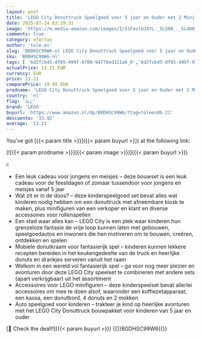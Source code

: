 ```yaml
---
layout: post
title: 'LEGO City Donuttruck Speelgoed voor 5 jaar en Ouder met 2 Minifiguren  Constructiespeelgoed voor Kinderen  Foodtruck met Accessoires voor Rollenspellen  Cadeau voor Jongens en Meisjes 60452'
date: 2025-07-24 03:29:31
image: 'https://m.media-amazon.com/images/I/51FavlUJXYL._SL500_._SL400_.jpg'
comments: true
category: ofertas
author: 'tole.es'
slug: 'B0DHSC99W6-nl LEGO City Donuttruck Speelgoed voor 5 jaar en Ouder met 2...'
sku: 'B0DHSC99W6-nl'
tags: [ '6d2fcb45-df05-499f-9780-9477bed321a6_0','6d2fcb45-df05-499f-9780-9477bed321a6_501','Arborist Merchandising Root','Bouw- & constructiespeelgoed','Creatieve spellen','Educatief speelgoed','Self Service','Special Features Stores','Speelgoed & spellen','Speelgoedbouwsets','lego','🇳🇱', ]
actualPrice: 13.21 EUR
currency: EUR
price: 13.21
comparePrice: 19.99 EUR
prodname: 'LEGO City Donuttruck Speelgoed voor 5 jaar en Ouder met 2 Minifiguren  Constructiespeelgoed voor Kinderen  Foodtruck met Accessoires voor Rollenspellen  Cadeau voor Jongens en Meisjes 60452'
country: 'nl'
flag: '🇳🇱'
brand: 'LEGO'
buyurl: 'https://www.amazon.nl/dp/B0DHSC99W6/?tag=tolees0b-21'
descuento: '33.92'
average: '13.21'
---
```


You've got [{{< param title >}}]({{< param buyurl >}}) at the following link:

[![{{< param prodname >}}]({{< param image >}})]({{< param buyurl >}})

ℹ️:

- Een leuk cadeau voor jongens en meisjes – deze bouwset is een leuk cadeau voor de feestdagen of zomaar tussendoor voor jongens en meisjes vanaf 5 jaar
- Wat zit er in de doos? – deze kinderspeelgoed set bevat alles wat kinderen nodig hebben om een donuttruck met afneembare kiosk te maken, plus minifiguren van een verkoper en klant en diverse accessoires voor rollenspellen
- Een stad waar alles kan – LEGO City is een plek waar kinderen hun grenzeloze fantasie de vrije loop kunnen laten met gebouwen, speelgoedautos en inwoners die hen motiveren om te bouwen, creëren, ontdekken en spelen
- Mobiele donutkraam voor fantasierijk spel – kinderen kunnen lekkere recepten bereiden in het keukengedeelte van de truck en heerlijke donuts en drankjes serveren vanuit het raam
- Welkom in een wereld vol fantasierijk spel – ga voor nog meer plezier en avonturen door deze LEGO City speelset te combineren met andere sets (apart verkrijgbaar) uit het assortiment
- Accessoires voor LEGO minifiguren – deze kinderspeelset bevat allerlei accessoires om mee te doen alsof, waaronder een koffiezetapparaat, een kassa, een donutbord, 4 donuts en 2 mokken
- Auto speelgoed voor kinderen – trakteer je kind op heerlijke avonturen met het LEGO City Donuttruck bouwpakket voor kinderen van 5 jaar en ouder

[🛒 Check the deal!!]({{< param buyurl >}})
{{<world>}}B0DHSC99W6{{</world>}}
